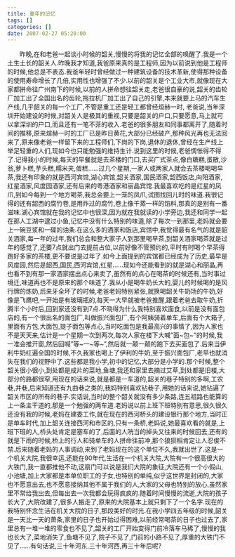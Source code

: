 ```yaml
---
title: 童年的记忆
tags: []
categories: []
date: 2007-02-27 05:20:00 
---
```



&emsp;&emsp;昨晚,在和老爸一起谈小时候的韶关,慢慢的将我的记忆全部的唤醒了.我是一个土生土长的韶关人.昨晚我才知道,我爸原来真的是工程师,因为以前说到他是工程师的时候,他总是不表态.我爸年轻时曾经做过一种建筑设备的技术革新,使得那种设备的使用寿命增长了几倍,实用性也增强了不少.以前的韶关是个工业大市,就像现在大家都拼命往广州南下的时候,以前的人拼命想往韶关走,老爸很自豪的说,韶关的齿轮厂加工出了全国出名的齿轮,拖拉机厂加工出了自己的引擎,本来就要上马的汽车生产线,几乎韶关的每一个工厂,不管是重工还是轻工都曾经烜赫一时, 老爸说,当年深圳开始建设的时候,对韶关人是极其的重视,只要是韶关的户口,只要愿意,马上就可以拿深圳的户口,而且还有一笔不菲的收入.老爸的很多朋友和同事都离开了,随着时间的推移,原来煊赫一时的工厂已是昨日黄花,大部分已经破产,那种风光再也无法回来了,原来像老爸一样留下来的工程师们,下岗的下岗,退休的退休,曾经在生产线上举足轻重的人们,现如今也只能勉强的维持生计.说到这里的时候,老爸惆怅得不得了.记得我小的时候,每天的早餐就是去茶楼的门口,去买广式茶点,像白糖糕,蛋散,沙翁,萝卜糕,芋头糕,糯米夹,蛋糕……过几个星期,一家人或两家人就会去茶楼喝喝早茶,我还有印象的就是西河宾馆,湖心宾馆,韶关酒家,国民酒家,韶西饭店,向阳酒家,红星酒家,风度园酒家,还有后来的粤港酒家和丽晶宾馆.我最喜欢吃的是红星的凤爪,到如今每到一个地方喝茶,我总会要上一笼的凤爪,试图找回儿时的味道.我很记得的还有韶西的腐竹卷,是用炸过的腐竹,卷上像干蒸一样的馅料,那真的是别有一番滋味.湖心宾馆就在我的记忆中也很深,因为就在我就读的小学旁边,我还和同学一起在那人工湖中逮过小鱼,记忆中没有什么特别的味道,除了每次一到那里,老妈就会要上一碗豆浆和一碟的油条.在这么多的酒家和饭店,宾馆中,我觉得最有名气的就是韶关酒家,每一年的过年,我们总会和整大家子人到那里喝早茶,到韶关酒家喝茶就是过年的感觉了,还要7点就出门去提前占位,以前好像不管预约的,平时有时喝个早茶得跑好多家的茶楼,更不要说是过年了.如今上面提到的宾馆都已经成为了历史,最早是风度园,然后是韶西,国民,西河宾馆,红星……现如今还能看到的就是湖心和丽晶,再也看不到有那一家酒家摆出点心来卖了,虽然有的点心在喝茶的时候还有,当时事过境迁,味道再也不是原来的那个味道了.我从小是喝牛奶长大的,婴儿的时候喝的是风行牌的炼奶,后来牙全坏了的时候,老爸老妈特别紧张,就换喝韶关牛奶场的牛奶,好像是飞鹰吧,一开始是有玻璃瓶的,每天一大早就被老爸推醒,跟着老爸去取牛奶,折腾半个小时后,回到家还没有到7点.不晓得为什么我特别喜欢面食,以前是没有面包店的,有一个很出名的面包厂,叫做振兴面包厂,有个阿姨骑着单车,后面有个大箱子,里面有方包,大面包,提子面包等点心,当时吃面包是我最高兴的事情了,因为人家也不是天天来,估计是一个星期一次到两次,每次人家在楼下大喊”面~包~”的时候,我一准会推开窗,然后回喊”等~一~等~”,然后就一颠一颠的跑下去买面包了.后来当伊利牛奶红遍全国的时候,不久我家也喝上了伊利的牛奶,至于振兴面包厂,老早也就消失在我们的视野中了.这些都是我小学,初中的记忆,大部分是小学的.那个时候,整个韶关很小很小,到处都是成片的菜地,鱼塘,我还和家里去摘过艾草,到处都是旧楼,大部分的路都很窄,用现在的话来说,就是都是一车道的,韶关的巷子特别的多啊,工农巷,井巷,后来知道还有九曲巷之类的,我妈特别喜欢钻巷子,用她的话来说,她钻遍了韶关市区的所有的巷子.实话说,当时的整个韶关就没有多少条路,连五祖路也能算的上一条主干道的,那是一个勉强的两车道.老妈说以前上班下班特别有意思,很久很久还没有我的时候,老妈在建委工作,就在现在的西河桥头的建设银行那个地方,当时正是单车时代,加上韶关连接西河和市区的,只有一条桥,老妈说,她最喜欢看的就是,上班下班的人,桥头处肯定是塞车的了,后面的人咣当的掉头又往来的时候回去,还有的就是下雨的时候,桥上的行人和骑单车的人拼命往前冲,那个狼狈相肯定让人忍俊不禁.后来随着老妈的人事调动,来到了老妈现在的这个单位不久,我就出世了.这是一个机关大院,我很幸运,还能在90年代,生活在一个机关大院,大院有一个很高很大的大铁门,我一直都推他不动,这扇门可以说是我们大院的象征,大院还有一个小假山,小池塘,加上大家都是本单位职工的子女,也特别的单纯,似乎这世界是封闭的,大家也不愿意出去,也不愿意接纳其他不属于我们的人,大家的父母也特别的放心,虽然家里不常给我出去,但每出去一次我都会玩得疯疯的.随着时间慢慢的流逝,大院的孩子长大了,大院改建了,很多人搬走了,原来的大院基本上就只剩下了一个名字.现在的我特别怀念生活在机关大院的日子,那段美好的时光.在我小学四五年级的时候,韶关是一天比一天的萧条,家里的日子也开始过得困难,以前经常喝茶的日子也过去了,家里总有一堆一堆的零食也不见了,韶关的工厂开始变得门前冷落车马稀了,慢慢的我也长大了,菜地消失了,鱼塘不见了,院子不见了,门前的小路不见了,厚重的大铁门不见了……有句话说,三十年河东,三十年河西,再三十年后呢?